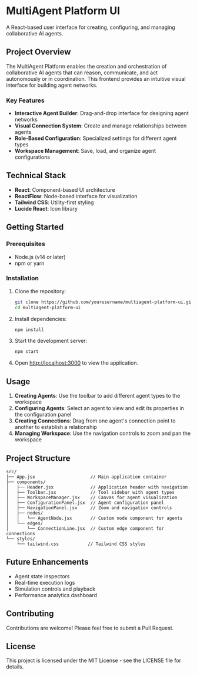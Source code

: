 # MultiAgent Platform UI

A React-based user interface for creating, configuring, and managing collaborative AI agents.

## Project Overview

The MultiAgent Platform enables the creation and orchestration of collaborative AI agents that can reason, communicate, and act autonomously or in coordination. This frontend provides an intuitive visual interface for building agent networks.

### Key Features

- **Interactive Agent Builder**: Drag-and-drop interface for designing agent networks
- **Visual Connection System**: Create and manage relationships between agents
- **Role-Based Configuration**: Specialized settings for different agent types
- **Workspace Management**: Save, load, and organize agent configurations

## Technical Stack

- **React**: Component-based UI architecture
- **ReactFlow**: Node-based interface for visualization
- **Tailwind CSS**: Utility-first styling
- **Lucide React**: Icon library

## Getting Started

### Prerequisites

- Node.js (v14 or later)
- npm or yarn

### Installation

1. Clone the repository:
   ```bash
   git clone https://github.com/yourusername/multiagent-platform-ui.git
   cd multiagent-platform-ui
   ```

2. Install dependencies:
   ```bash
   npm install
   ```

3. Start the development server:
   ```bash
   npm start
   ```

4. Open [http://localhost:3000](http://localhost:3000) to view the application.

## Usage

1. **Creating Agents**: Use the toolbar to add different agent types to the workspace
2. **Configuring Agents**: Select an agent to view and edit its properties in the configuration panel
3. **Creating Connections**: Drag from one agent's connection point to another to establish a relationship
4. **Managing Workspace**: Use the navigation controls to zoom and pan the workspace

## Project Structure

```
src/
├── App.jsx                     // Main application container
├── components/
│   ├── Header.jsx              // Application header with navigation
│   ├── Toolbar.jsx             // Tool sidebar with agent types
│   ├── WorkspaceManager.jsx    // Canvas for agent visualization
│   ├── ConfigurationPanel.jsx  // Agent configuration panel
│   ├── NavigationPanel.jsx     // Zoom and navigation controls
│   ├── nodes/
│   │   └── AgentNode.jsx       // Custom node component for agents
│   └── edges/
│       └── ConnectionLine.jsx  // Custom edge component for connections
└── styles/
    └── tailwind.css           // Tailwind CSS styles
```

## Future Enhancements

- Agent state inspectors
- Real-time execution logs
- Simulation controls and playback
- Performance analytics dashboard

## Contributing

Contributions are welcome! Please feel free to submit a Pull Request.

## License

This project is licensed under the MIT License - see the LICENSE file for details.